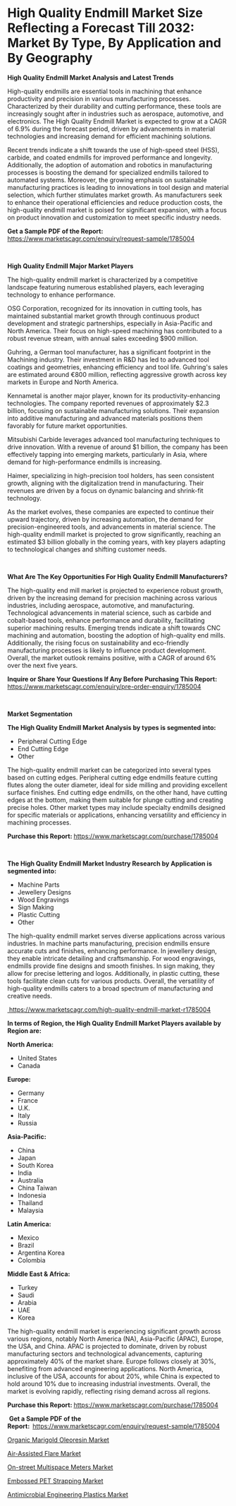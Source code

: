 <p><h1>High Quality Endmill Market Size Reflecting a Forecast Till 2032: Market By Type, By Application and By Geography</h1></p><p><strong>High Quality Endmill Market Analysis and Latest Trends</strong></p>
<p><p>High-quality endmills are essential tools in machining that enhance productivity and precision in various manufacturing processes. Characterized by their durability and cutting performance, these tools are increasingly sought after in industries such as aerospace, automotive, and electronics. The High Quality Endmill Market is expected to grow at a CAGR of 6.9% during the forecast period, driven by advancements in material technologies and increasing demand for efficient machining solutions.</p><p>Recent trends indicate a shift towards the use of high-speed steel (HSS), carbide, and coated endmills for improved performance and longevity. Additionally, the adoption of automation and robotics in manufacturing processes is boosting the demand for specialized endmills tailored to automated systems. Moreover, the growing emphasis on sustainable manufacturing practices is leading to innovations in tool design and material selection, which further stimulates market growth. As manufacturers seek to enhance their operational efficiencies and reduce production costs, the high-quality endmill market is poised for significant expansion, with a focus on product innovation and customization to meet specific industry needs.</p></p>
<p><strong>Get a Sample PDF of the Report:&nbsp;</strong> <a href="https://www.marketscagr.com/enquiry/request-sample/1785004?utm_campaign=1868&utm_medium=2&utm_source=Github&utm_content=ia&utm_term=25032025&utm_id=high-quality-endmill">https://www.marketscagr.com/enquiry/request-sample/1785004</a></p>
<p>&nbsp;</p>
<p><strong>High Quality Endmill Major Market Players</strong></p>
<p><p>The high-quality endmill market is characterized by a competitive landscape featuring numerous established players, each leveraging technology to enhance performance. </p><p>OSG Corporation, recognized for its innovation in cutting tools, has maintained substantial market growth through continuous product development and strategic partnerships, especially in Asia-Pacific and North America. Their focus on high-speed machining has contributed to a robust revenue stream, with annual sales exceeding $900 million.</p><p>Guhring, a German tool manufacturer, has a significant footprint in the Machining industry. Their investment in R&D has led to advanced tool coatings and geometries, enhancing efficiency and tool life. Guhring's sales are estimated around €800 million, reflecting aggressive growth across key markets in Europe and North America.</p><p>Kennametal is another major player, known for its productivity-enhancing technologies. The company reported revenues of approximately $2.3 billion, focusing on sustainable manufacturing solutions. Their expansion into additive manufacturing and advanced materials positions them favorably for future market opportunities.</p><p>Mitsubishi Carbide leverages advanced tool manufacturing techniques to drive innovation. With a revenue of around $1 billion, the company has been effectively tapping into emerging markets, particularly in Asia, where demand for high-performance endmills is increasing.</p><p>Haimer, specializing in high-precision tool holders, has seen consistent growth, aligning with the digitalization trend in manufacturing. Their revenues are driven by a focus on dynamic balancing and shrink-fit technology.</p><p>As the market evolves, these companies are expected to continue their upward trajectory, driven by increasing automation, the demand for precision-engineered tools, and advancements in material science. The high-quality endmill market is projected to grow significantly, reaching an estimated $3 billion globally in the coming years, with key players adapting to technological changes and shifting customer needs.</p></p>
<p>&nbsp;</p>
<p><strong>What Are The Key Opportunities For High Quality Endmill Manufacturers?</strong></p>
<p><p>The high-quality end mill market is projected to experience robust growth, driven by the increasing demand for precision machining across various industries, including aerospace, automotive, and manufacturing. Technological advancements in material science, such as carbide and cobalt-based tools, enhance performance and durability, facilitating superior machining results. Emerging trends indicate a shift towards CNC machining and automation, boosting the adoption of high-quality end mills. Additionally, the rising focus on sustainability and eco-friendly manufacturing processes is likely to influence product development. Overall, the market outlook remains positive, with a CAGR of around 6% over the next five years.</p></p>
<p><strong>Inquire or Share Your Questions If Any Before Purchasing This Report:</strong> <a href="https://www.marketscagr.com/enquiry/pre-order-enquiry/1785004?utm_campaign=1868&utm_medium=2&utm_source=Github&utm_content=ia&utm_term=25032025&utm_id=high-quality-endmill">https://www.marketscagr.com/enquiry/pre-order-enquiry/1785004</a></p>
<p>&nbsp;</p>
<p><strong>Market Segmentation</strong></p>
<p><strong>The High Quality Endmill Market Analysis by types is segmented into:</strong></p>
<p><ul><li>Peripheral Cutting Edge</li><li>End Cutting Edge</li><li>Other</li></ul></p>
<p><p>The high-quality endmill market can be categorized into several types based on cutting edges. Peripheral cutting edge endmills feature cutting flutes along the outer diameter, ideal for side milling and providing excellent surface finishes. End cutting edge endmills, on the other hand, have cutting edges at the bottom, making them suitable for plunge cutting and creating precise holes. Other market types may include specialty endmills designed for specific materials or applications, enhancing versatility and efficiency in machining processes.</p></p>
<p><strong>Purchase this Report:&nbsp;</strong><a href="https://www.marketscagr.com/purchase/1785004?utm_campaign=1868&utm_medium=2&utm_source=Github&utm_content=ia&utm_term=25032025&utm_id=high-quality-endmill">https://www.marketscagr.com/purchase/1785004</a></p>
<p>&nbsp;</p>
<p><strong>The High Quality Endmill Market Industry Research by Application is segmented into:</strong></p>
<p><ul><li>Machine Parts</li><li>Jewellery Designs</li><li>Wood Engravings</li><li>Sign Making</li><li>Plastic Cutting</li><li>Other</li></ul></p>
<p><p>The high-quality endmill market serves diverse applications across various industries. In machine parts manufacturing, precision endmills ensure accurate cuts and finishes, enhancing performance. In jewellery design, they enable intricate detailing and craftsmanship. For wood engravings, endmills provide fine designs and smooth finishes. In sign making, they allow for precise lettering and logos. Additionally, in plastic cutting, these tools facilitate clean cuts for various products. Overall, the versatility of high-quality endmills caters to a broad spectrum of manufacturing and creative needs.</p></p>
<p><a href="https://www.marketscagr.com/high-quality-endmill-market-r1785004?utm_campaign=1868&utm_medium=2&utm_source=Github&utm_content=ia&utm_term=25032025&utm_id=high-quality-endmill">&nbsp;https://www.marketscagr.com/high-quality-endmill-market-r1785004</a></p>
<p><strong>In terms of Region, the High Quality Endmill Market Players available by Region are:</strong></p>
<p>
    <p> <strong> North America: </strong>
        <ul>
            <li>United States</li>
            <li>Canada</li>
        </ul>
        </p> 
    <p> <strong> Europe: </strong>
        <ul>
            <li>Germany</li>
            <li>France</li>
            <li>U.K.</li>
            <li>Italy</li>
            <li>Russia</li>
        </ul>
        </p> 
    <p> <strong> Asia-Pacific: </strong>
        <ul>
            <li>China</li>
            <li>Japan</li>
            <li>South Korea</li>
            <li>India</li>
            <li>Australia</li>
            <li>China Taiwan</li>
            <li>Indonesia</li>
            <li>Thailand</li>
            <li>Malaysia</li>
        </ul>
        </p> 
    <p> <strong> Latin America: </strong>
        <ul>
            <li>Mexico</li>
            <li>Brazil</li>
            <li>Argentina Korea</li>
            <li>Colombia</li>
        </ul>
        </p> 
    <p> <strong> Middle East & Africa: </strong>
        <ul>
            <li>Turkey</li>
            <li>Saudi</li>
            <li>Arabia</li>
            <li>UAE</li>
            <li>Korea</li>
        </ul>
    </p>
    </p>
<p><p>The high-quality endmill market is experiencing significant growth across various regions, notably North America (NA), Asia-Pacific (APAC), Europe, the USA, and China. APAC is projected to dominate, driven by robust manufacturing sectors and technological advancements, capturing approximately 40% of the market share. Europe follows closely at 30%, benefiting from advanced engineering applications. North America, inclusive of the USA, accounts for about 20%, while China is expected to hold around 10% due to increasing industrial investments. Overall, the market is evolving rapidly, reflecting rising demand across all regions.</p></p>
<p><strong>Purchase this Report: </strong><a href="https://www.marketscagr.com/purchase/1785004?utm_campaign=1868&utm_medium=2&utm_source=Github&utm_content=ia&utm_term=25032025&utm_id=high-quality-endmill">https://www.marketscagr.com/purchase/1785004</a></p>
<p>&nbsp;<strong>Get a Sample PDF of the Report:&nbsp;&nbsp;</strong><a href="https://www.marketscagr.com/enquiry/request-sample/1785004?utm_campaign=1868&utm_medium=2&utm_source=Github&utm_content=ia&utm_term=25032025&utm_id=high-quality-endmill">https://www.marketscagr.com/enquiry/request-sample/1785004</a></p>
<p><strong></strong></p>
<p><p><a href="https://github.com/goliareanoyh/Market-Research-Report-List-1/blob/main/organic-marigold-oleoresin-market.md?utm_campaign=1868&utm_medium=2&utm_source=Github&utm_content=ia&utm_term=25032025&utm_id=high-quality-endmill">Organic Marigold Oleoresin Market</a></p><p><a href="https://github.com/RickHolmes3/Market-Research-Report-List-7/blob/main/air-assisted-flare-market.md?utm_campaign=1868&utm_medium=2&utm_source=Github&utm_content=ia&utm_term=25032025&utm_id=high-quality-endmill">Air-Assisted Flare Market</a></p><p><a href="https://github.com/knazsdadeyvw/Market-Research-Report-List-1/blob/main/on-street-multispace-meters-market.md?utm_campaign=1868&utm_medium=2&utm_source=Github&utm_content=ia&utm_term=25032025&utm_id=high-quality-endmill">On-street Multispace Meters Market</a></p><p><a href="https://github.com/Krish2023na/Market-Research-Report-List-7/blob/main/embossed-pet-strapping-market.md?utm_campaign=1868&utm_medium=2&utm_source=Github&utm_content=ia&utm_term=25032025&utm_id=high-quality-endmill">Embossed PET Strapping Market</a></p><p><a href="https://github.com/aarenlazosw3/Market-Research-Report-List-1/blob/main/antimicrobial-engineering-plastics-market.md?utm_campaign=1868&utm_medium=2&utm_source=Github&utm_content=ia&utm_term=25032025&utm_id=high-quality-endmill">Antimicrobial Engineering Plastics Market</a></p></p>